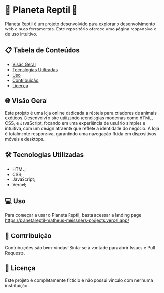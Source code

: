 # 🦎 Planeta Reptil 🦎

Planeta Reptil é um projeto desenvolvido para explorar o desenvolvimento web e suas ferramentas. Este repositório oferece uma página responsiva e de uso intuitivo.

## 📋 Tabela de Conteúdos

- [Visão Geral](#-visão-geral)
- [Tecnologias Utilizadas](#-tecnologias-utilizadas)
- [Uso](#-uso)
- [Contribuição](#-contribuição)
- [Licença](#-licença)

## 🌐 Visão Geral

Este projeto é uma loja online dedicada a répteis para criadores de animais exóticos. Desenvolvi o site utilizando tecnologias modernas como HTML, CSS, e JavaScript, focando em uma experiência de usuário simples e intuitiva, com um design atraente que reflete a identidade do negócio. A loja é totalmente responsiva, garantindo uma navegação fluida em dispositivos móveis e desktops..

## 🛠 Tecnologias Utilizadas

- HTML;
- CSS;
- JavaScript;
- Vercel;

## 💻 Uso

Para começar a usar o Planeta Reptil, basta acessar a landing page https://planetareptil-matheus-meissners-projects.vercel.app/

## 🤝 Contribuição

Contribuições são bem-vindas! Sinta-se à vontade para abrir Issues e Pull Requests.

## 📝 Licença

Este projeto é completamente fictício e não possui vínculo com nenhuma instrituição.
